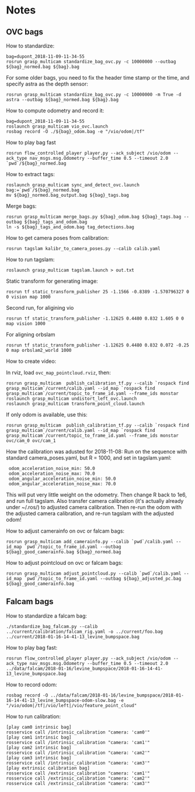 # Notes

## OVC bags
How to standardize:

    bag=dupont_2018-11-09-11-34-55
    rosrun grasp_multicam standardize_bag_ovc.py -c 10000000 --outbag ${bag}_normed.bag ${bag}.bag

For some older bags, you need to fix the header time stamp or the time, and specify astra as the depth sensor:

    rosrun grasp_multicam standardize_bag_ovc.py -c 10000000 -m True -d astra --outbag ${bag}_normed.bag ${bag}.bag

How to compute odometry and record it:

    bag=dupont_2018-11-09-11-34-55
	roslaunch grasp_multicam vio_ovc.launch
    rosbag record -O ./${bag}_odom.bag -e "/vio/odom|/tf"

How to play bag fast

    rosrun flow_controlled_player player.py --ack_subject /vio/odom --ack_type nav_msgs.msg.Odometry --buffer_time 0.5 --timeout 2.0  `pwd`/${bag}_normed.bag

How to extract tags:

    roslaunch grasp_multicam sync_and_detect_ovc.launch bag:=`pwd`/${bag}_normed.bag
	mv ${bag}_normed.bag_output.bag ${bag}_tags.bag
	
Merge bags:

    rosrun grasp_multicam merge_bags.py ${bag}_odom.bag ${bag}_tags.bag --outbag ${bag}_tags_and_odom.bag
	ln -s ${bag}_tags_and_odom.bag tag_detections.bag

How to get camera poses from calibration:

    rosrun tagslam kalibr_to_camera_poses.py --calib calib.yaml 

How to run tagslam:

    roslaunch grasp_multicam tagslam.launch > out.txt


Static transform for generating image:

    rosrun tf static_transform_publisher 25 -1.1566 -0.8389 -1.570796327 0 0 vision map 1000

Second run, for aligining vio

    rosrun tf static_transform_publisher -1.12625 0.4480 0.832 1.605 0 0 map vision 1000
	
For aligning orbslam

    rosrun tf static_transform_publisher -1.12625 0.4480 0.832 0.072 -0.25 0 map orbslam2_world 1000

How to create video:

In rviz, load ``ovc_map_pointcloud.rviz``, then:

    rosrun grasp_multicam  publish_calibration_tf.py --calib `rospack find grasp_multicam`/current/calib.yaml --id_map `rospack find grasp_multicam`/current/topic_to_frame_id.yaml --frame_ids monstar
    roslaunch grasp_multicam undistort_left_ovc.launch
	roslaunch grasp_multicam transform_point_cloud.launch

If only odom is available, use this:

	rosrun grasp_multicam  publish_calibration_tf.py --calib `rospack find grasp_multicam`/current/calib.yaml --id_map `rospack find grasp_multicam`/current/topic_to_frame_id.yaml --frame_ids monstar ovc/cam_0 ovc/cam_1
	
How the calibration was adusted for 2018-11-08: Run on the
sequence with standard camera_poses.yaml, but R = 1000, and set in tagslam.yaml:

     odom_acceleration_noise_min: 50.0
     odom_acceleration_noise_max: 70.0
     odom_angular_acceleration_noise_min: 50.0
     odom_angular_acceleration_noise_max: 70.0

This will put very little weight on the odometry. Then change R back
to 1e6, and run full tagslam. Also transfer camera calibration (it's
actually already under ~/.ros/) to adjusted camera calibration.
Then re-run the odom with the adjusted camera calibration, and re-run
tagslam with the adjusted odom!



How to adjust camerainfo on ovc or falcam bags:

    rosrun grasp_multicam add_camerainfo.py --calib `pwd`/calib.yaml --id_map `pwd`/topic_to_frame_id.yaml --outbag ${bag}_good_camerainfo.bag ${bag}_normed.bag

How to adjust pointcloud on ovc or falcam bags:

    rosrun grasp_multicam adjust_pointcloud.py --calib `pwd`/calib.yaml --id_map `pwd`/topic_to_frame_id.yaml --outbag ${bag}_adjusted_pc.bag ${bag}_good_camerainfo.bag




## Falcam bags

How to standardize a falcam bag:

    ./standardize_bag_falcam.py --calib ../current/calibration/falcam_rig.yaml -o ../current/foo.bag ../current/2018-01-16-14-41-13_levine_bumpspace.bag

How to play bag fast:

    rosrun flow_controlled_player player.py --ack_subject /vio/odom --ack_type nav_msgs.msg.Odometry --buffer_time 0.5 --timeout 2.0  ../data/falcam/2018-01-16/levine_bumpspace/2018-01-16-14-41-13_levine_bumpspace.bag 

How to record odom:

    rosbag record -O ../data/falcam/2018-01-16/levine_bumpspace/2018-01-16-14-41-13_levine_bumpspace-odom-slow.bag -e "/vio/odom|/tf|/vio/left|/vio/feature_point_cloud"


How to run calibration:

    [play cam0 intrinsic bag]
    rosservice call /intrinsic_calibration "camera: 'cam0'"
    [play cam1 intrinsic bag]
    rosservice call /intrinsic_calibration "camera: 'cam1'"
    [play cam2 intrinsic bag]
    rosservice call /intrinsic_calibration "camera: 'cam2'"
    [play cam3 intrinsic bag]
    rosservice call /intrinsic_calibration "camera: 'cam3'"
	[play extrinsic calibration bag]
    rosservice call /extrinsic_calibration "camera: 'cam1'"
    rosservice call /extrinsic_calibration "camera: 'cam2'"
    rosservice call /extrinsic_calibration "camera: 'cam3'"


